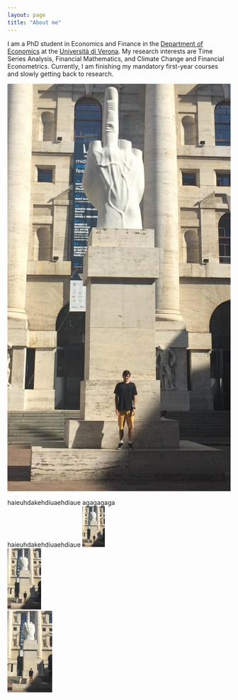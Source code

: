 ```yaml
---
layout: page
title: "About me"
---
```


I am a PhD student in Economics and Finance in the [Department of Economics](https://www.dse.univr.it/?lang=en) at the [Università di Verona](https://www.univr.it/en/home). My research interests are Time Series Analysis, Financial Mathematics, and Climate Change and Financial Econometrics. Currently, I am finishing my mandatory first-year courses and slowly getting back to research.

![title](/pic_milano.jpeg)


<div class="row">
  haieuhdakehdiuaehdiaue agagagaga
  <div class="column">
    haieuhdakehdiuaehdiaue
    <img src="/pic_milano.jpg" alt="primeira imagem" style="width:10%">
  </div>
  <div class="column">
    <img src="/pic_milano.jpg" alt="segunda imagem" style="width:15%">
  </div>
  <div class="column">
    <img src="/pic_milano.jpg" alt="terceira imagem" style="width:20%">
  </div>
</div>
